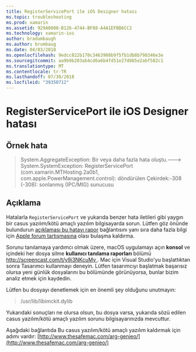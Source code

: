 ```yaml
---
title: RegisterServicePort ile iOS Designer hatası
ms.topic: troubleshooting
ms.prod: xamarin
ms.assetid: 929A0080-B126-4744-BF88-A4A1EFBB6CC2
ms.technology: xamarin-ios
author: bradumbaugh
ms.author: brumbaug
ms.date: 04/03/2018
ms.openlocfilehash: 9edcc822b170c3463908b9f5fb1db8b798346e3e
ms.sourcegitcommit: aa9b9b203ab4cd6a6b4fd51e27d865e2abf582c1
ms.translationtype: MT
ms.contentlocale: tr-TR
ms.lasthandoff: 07/30/2018
ms.locfileid: "39350712"
---
```

# <a name="ios-designer-error-with-registerserviceport"></a>RegisterServicePort ile iOS Designer hatası

## <a name="sample-error"></a>Örnek hata
> System.AggregateException: Bir veya daha fazla hata oluştu.---> System.SystemException: RegisterServicePort (com.xamarin.MTHosting.2a0b1, com.apple.PowerManagement.control): döndürülen Çekirdek:-308 (-308): sonlanmış (IPC/MIG) sunucusu

## <a name="explanation"></a>Açıklama
Hatalarla `RegisterServicePort` ve yukarıda benzer hata iletileri gibi yaygın bir casus yazılım/kötü amaçlı yazılım bilgisayarda sorun. Lütfen göz önünde bulundurun [açıklaması bu hatayı rapor](https://bugzilla.xamarin.com/show_bug.cgi?id=21907#c4) bağlantısını yanı sıra daha fazla bilgi için [Apple forum tartışmasına](https://discussions.apple.com/thread/5596008) olası bulaşma kaldırma. 

Sorunu tanılamaya yardımcı olmak üzere, macOS uygulamayı açın **konsol** ve içindeki her dosya silme **kullanıcı tanılama raporları** bölümü [ http://screencast.com/t/y9i3NKcuMy ](http://screencast.com/t/y9i3NKcuMy). Mac için Visual Studio'yu başlattıktan sonra Tasarımcı kullanmayı deneyin. Lütfen tasarımcıyı başlatmak başarısız olursa yeni günlük dosyalarını bu bölümünde görünüyorsa, bunlar bizim analiz etmek için kaydedin.  

Lütfen bu dosyayı denetlemek için en önemli şey olduğunu unutmayın: 
> /usr/lib/libimckit.dylib

Yukarıdaki sonuçları ne olursa olsun, bu dosya varsa, yukarıda sözü edilen casus yazılım/kötü amaçlı yazılım sorunu bilgisayarınızda mevcuttur.  

Aşağıdaki bağlantıda Bu casus yazılım/kötü amaçlı yazılım kaldırmak için adımı vardır: [http://www.thesafemac.com/arg-genieo/](http://www.thesafemac.com/arg-genieo/)  

